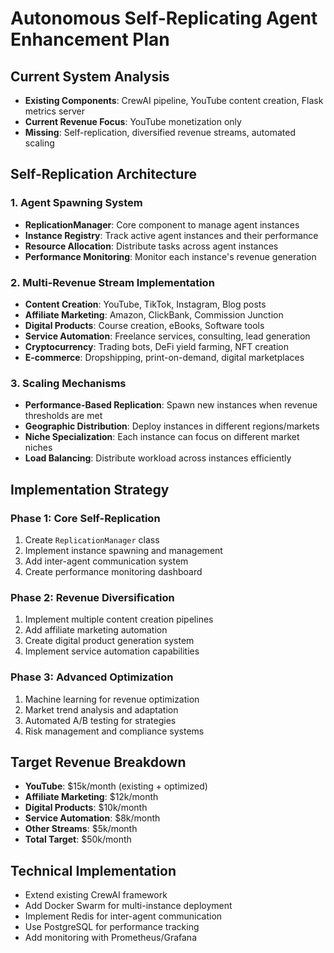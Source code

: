 # Autonomous Self-Replicating Agent Enhancement Plan

## Current System Analysis
- **Existing Components**: CrewAI pipeline, YouTube content creation, Flask metrics server
- **Current Revenue Focus**: YouTube monetization only
- **Missing**: Self-replication, diversified revenue streams, automated scaling

## Self-Replication Architecture

### 1. Agent Spawning System
- **ReplicationManager**: Core component to manage agent instances
- **Instance Registry**: Track active agent instances and their performance
- **Resource Allocation**: Distribute tasks across agent instances
- **Performance Monitoring**: Monitor each instance's revenue generation

### 2. Multi-Revenue Stream Implementation
- **Content Creation**: YouTube, TikTok, Instagram, Blog posts
- **Affiliate Marketing**: Amazon, ClickBank, Commission Junction
- **Digital Products**: Course creation, eBooks, Software tools
- **Service Automation**: Freelance services, consulting, lead generation
- **Cryptocurrency**: Trading bots, DeFi yield farming, NFT creation
- **E-commerce**: Dropshipping, print-on-demand, digital marketplaces

### 3. Scaling Mechanisms
- **Performance-Based Replication**: Spawn new instances when revenue thresholds are met
- **Geographic Distribution**: Deploy instances in different regions/markets
- **Niche Specialization**: Each instance can focus on different market niches
- **Load Balancing**: Distribute workload across instances efficiently

## Implementation Strategy

### Phase 1: Core Self-Replication
1. Create `ReplicationManager` class
2. Implement instance spawning and management
3. Add inter-agent communication system
4. Create performance monitoring dashboard

### Phase 2: Revenue Diversification
1. Implement multiple content creation pipelines
2. Add affiliate marketing automation
3. Create digital product generation system
4. Implement service automation capabilities

### Phase 3: Advanced Optimization
1. Machine learning for revenue optimization
2. Market trend analysis and adaptation
3. Automated A/B testing for strategies
4. Risk management and compliance systems

## Target Revenue Breakdown
- **YouTube**: $15k/month (existing + optimized)
- **Affiliate Marketing**: $12k/month
- **Digital Products**: $10k/month
- **Service Automation**: $8k/month
- **Other Streams**: $5k/month
- **Total Target**: $50k/month

## Technical Implementation
- Extend existing CrewAI framework
- Add Docker Swarm for multi-instance deployment
- Implement Redis for inter-agent communication
- Use PostgreSQL for performance tracking
- Add monitoring with Prometheus/Grafana
